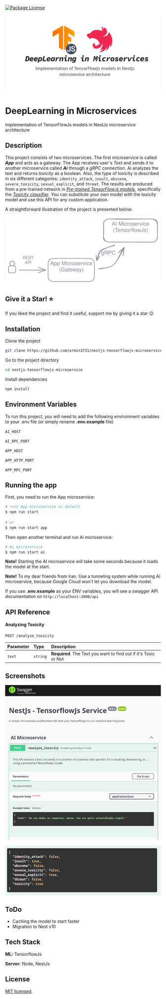 <a href="https://github.com/armin3731/nestjs-tensorflowjs-microservice" target="_blank"><img src="https://img.shields.io/npm/l/@nestjs/core.svg" alt="Package License" /></a>

<p align="center">
  <img src="statics/nestjs-tensorflowjs-microservice-v3.png" width="800" alt="DeepLearning in Microservices" />
</p>

# DeepLearning in Microservices

Implementation of TensorFlowJs models in NestJs microservice architecture

## Description

This project consists of two microservices. The first microservice is called **_App_** and acts as a gateway. The App receives user's _Text_ and sends it to another microservice called **_Ai_** through a _gRPC_ connection. Ai analyzes the text and returns _toxicity_ as a boolean. Also, the type of toxicity is described in six different categories: `identity_attack`, `insult`, `obscene`, `severe_toxicity`, `sexual_explicit`, and `threat`. The results are produced from a pre-trained network in [_Pre-trained TensorFlow.js models_](https://github.com/tensorflow/tfjs-models/tree/master), specifically the [_Toxicity classifier_](https://github.com/tensorflow/tfjs-models/tree/master/toxicity). You can substitute your own model with the toxicity model and use this API for any custom application.

A straightforward illustration of the project is presented below:

<p align="center">
  <img src="statics/illustration_line.svg" width="500" alt="DeepLearning in Microservices" />
</p>

## Give it a Star! ⭐ 
If you liked the project and find it useful, support me by giving it a star 😉

## Installation

Clone the project

```bash
git clone https://github.com/armin3731/nestjs-tensorflowjs-microservice
```

Go to the project directory

```bash
cd nestjs-tensorflowjs-microservice
```

Install dependencies

```bash
npm install
```

## Environment Variables

To run this project, you will need to add the following environment variables to your .env file (or simply rename **.env.example** file)

`AI_HOST`

`AI_RPC_PORT`

`APP_HOST`

`APP_HTTP_PORT`

`APP_RPC_PORT`

## Running the app

First, you need to run the App microservice:

```bash
# runs App microservice as default
$ npm run start

# or
$ npm run start app
```

Then open another terminal and run Ai microservice:

```bash
# Ai microservice
$ npm run start ai
```

**Note!** Starting the AI microservice will take some seconds because it loads the model at the start.

**Note!** To my dear friends from Iran. Use a tunneling system while running Ai microservice, because Google Cloud won't let you download the model.

If you use **.env.example** as your ENV variables, you will see a swagger API documentation on `http://localhost:3000/api`

## API Reference

#### Analyzing Toxicity

```http
POST /analyze_toxicity
```

| Parameter | Type     | Description                                                      |
| :-------- | :------- | :--------------------------------------------------------------- |
| `text`    | `string` | **Required**. The Text you want to find out if it's Toxic or Not |

## Screenshots

![API Screenshot](statics/api_screenshot.png)

![API Response](statics/responses.png)

## ToDo

- Caching the model to start faster
- Migration to Nest v10

## Tech Stack

**ML:** TensorflowJs

**Server:** Node, NestJs

## License

[MIT licensed](LICENSE).
